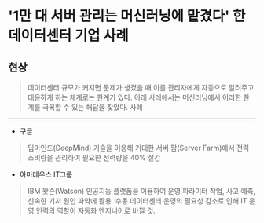 '1만 대 서버 관리는 머신러닝에 맡겼다' 한 데이터센터 기업 사례
==========================================================
현상
----
> 데이터센터 규모가 커지면 문제가 생겼을 때 이를 관리자에게 자동으로 알려주고 대응하게 하는 체계로는 한계가 있다.
> 아래 사례에서는 머신러닝에서 이러한 한계를 극복할 수 있는 해답을 찾았다.
사례
----
* 구글
> 딥마인드(DeepMind) 기술을 이용해 거대한 서버 팜(Server Farm)에서 전력 소비량을 관리하여 필요한 전력량을 40% 절감
* 아마데우스 IT그룹
> IBM 왓슨(Watson) 인공지능 플랫폼을 이용하여 운영 파라미터 작업, 사고 예측, 신속한 기저 원인 파악에 활용.
> 수동 데이터센터 운영의 필요성 감소로 인해 IT 운영 인력의 역할이 자동화 엔지니어로 바뀔 것.
